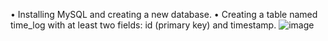 •	Installing MySQL and creating a new database.
•	Creating a table named time_log with at least two fields: id (primary key) and timestamp.
![image](https://github.com/user-attachments/assets/0c8258e0-b097-4b8d-8327-705df8a143eb)



